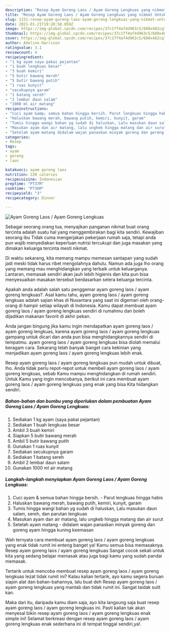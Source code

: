 ```yaml
---
description: "Resep Ayam Goreng Laos / Ayam Goreng Lengkuas yang nikmat Untuk Jualan"
title: "Resep Ayam Goreng Laos / Ayam Goreng Lengkuas yang nikmat Untuk Jualan"
slug: 1151-resep-ayam-goreng-laos-ayam-goreng-lengkuas-yang-nikmat-untuk-jualan
date: 2021-01-21T19:28:58.859Z
image: https://img-global.cpcdn.com/recipes/37c1ff4af4d963c5/680x482cq70/ayam-goreng-laos-ayam-goreng-lengkuas-foto-resep-utama.jpg
thumbnail: https://img-global.cpcdn.com/recipes/37c1ff4af4d963c5/680x482cq70/ayam-goreng-laos-ayam-goreng-lengkuas-foto-resep-utama.jpg
cover: https://img-global.cpcdn.com/recipes/37c1ff4af4d963c5/680x482cq70/ayam-goreng-laos-ayam-goreng-lengkuas-foto-resep-utama.jpg
author: Adeline Harrison
ratingvalue: 3.1
reviewcount: 4
recipeingredient:
- "1 kg ayam saya pakai pejantan"
- "1 buah lengkuas besar"
- "3 buah kemiri"
- "5 butir bawang merah"
- "5 butir bawang putih"
- "1 ruas kunyit"
- "secukupnya garam"
- "1 batang sereh"
- "2 lembar daun salam"
- "1000 ml air matang"
recipeinstructions:
- "Cuci ayam &amp; semua bahan hingga bersih. Parut lengkuas hingga habis"
- "Haluskan bawang merah, bawang putih, kemiri, kunyit, garam"
- "Tumis hingga wangi bahan yg sudah di haluskan, Lalu masukan daun salam, sereh, dan parutan lengkuas"
- "Masukan ayam dan air matang, lalu ungkeb hingga matang dan air surut"
- "Setelah ayam matang didalam wajan panaskan minyak goreng dan goreng ayam hingga kuning keemasan"
categories:
- Resep
tags:
- ayam
- goreng
- laos

katakunci: ayam goreng laos 
nutrition: 220 calories
recipecuisine: Indonesian
preptime: "PT37M"
cooktime: "PT36M"
recipeyield: "3"
recipecategory: Dinner

---
```



![Ayam Goreng Laos / Ayam Goreng Lengkuas](https://img-global.cpcdn.com/recipes/37c1ff4af4d963c5/680x482cq70/ayam-goreng-laos-ayam-goreng-lengkuas-foto-resep-utama.jpg)

Sebagai seorang orang tua, menyajikan panganan nikmat buat orang tercinta adalah suatu hal yang menggembirakan bagi kita sendiri. Kewajiban seorang ibu Tidak cuma mengerjakan pekerjaan rumah saja, tetapi anda pun wajib menyediakan keperluan nutrisi tercukupi dan juga masakan yang dimakan keluarga tercinta mesti nikmat.

Di waktu  sekarang, kita memang mampu memesan santapan yang sudah jadi meski tidak harus ribet mengolahnya dahulu. Namun ada juga lho orang yang memang mau menghidangkan yang terbaik untuk keluarganya. Lantaran, memasak sendiri akan jauh lebih higienis dan kita pun bisa menyesuaikan masakan tersebut berdasarkan selera keluarga tercinta. 



Apakah anda adalah salah satu penggemar ayam goreng laos / ayam goreng lengkuas?. Asal kamu tahu, ayam goreng laos / ayam goreng lengkuas adalah sajian khas di Nusantara yang saat ini digemari oleh orang-orang di hampir setiap wilayah di Indonesia. Kamu dapat membuat ayam goreng laos / ayam goreng lengkuas sendiri di rumahmu dan boleh dijadikan makanan favorit di akhir pekan.

Anda jangan bingung jika kamu ingin mendapatkan ayam goreng laos / ayam goreng lengkuas, karena ayam goreng laos / ayam goreng lengkuas gampang untuk dicari dan anda pun bisa menghidangkannya sendiri di tempatmu. ayam goreng laos / ayam goreng lengkuas bisa diolah memalui beragam cara. Sekarang telah banyak banget cara kekinian yang menjadikan ayam goreng laos / ayam goreng lengkuas lebih enak.

Resep ayam goreng laos / ayam goreng lengkuas pun mudah untuk dibuat, lho. Anda tidak perlu repot-repot untuk membeli ayam goreng laos / ayam goreng lengkuas, sebab Kamu mampu menghidangkan di rumah sendiri. Untuk Kamu yang ingin mencobanya, berikut ini cara membuat ayam goreng laos / ayam goreng lengkuas yang enak yang bisa Kita hidangkan sendiri.

<!--inarticleads1-->

##### Bahan-bahan dan bumbu yang diperlukan dalam pembuatan Ayam Goreng Laos / Ayam Goreng Lengkuas:

1. Sediakan 1 kg ayam (saya pakai pejantan)
1. Sediakan 1 buah lengkuas besar
1. Ambil 3 buah kemiri
1. Siapkan 5 butir bawang merah
1. Ambil 5 butir bawang putih
1. Gunakan 1 ruas kunyit
1. Sediakan secukupnya garam
1. Sediakan 1 batang sereh
1. Ambil 2 lembar daun salam
1. Gunakan 1000 ml air matang




<!--inarticleads2-->

##### Langkah-langkah menyiapkan Ayam Goreng Laos / Ayam Goreng Lengkuas:

1. Cuci ayam &amp; semua bahan hingga bersih. - Parut lengkuas hingga habis
1. Haluskan bawang merah, bawang putih, kemiri, kunyit, garam
1. Tumis hingga wangi bahan yg sudah di haluskan, Lalu masukan daun salam, sereh, dan parutan lengkuas
1. Masukan ayam dan air matang, lalu ungkeb hingga matang dan air surut
1. Setelah ayam matang - didalam wajan panaskan minyak goreng dan goreng ayam hingga kuning keemasan




Wah ternyata cara membuat ayam goreng laos / ayam goreng lengkuas yang enak tidak rumit ini enteng banget ya! Kamu semua bisa memasaknya. Resep ayam goreng laos / ayam goreng lengkuas Sangat cocok sekali untuk kita yang sedang belajar memasak atau juga bagi kamu yang sudah pandai memasak.

Tertarik untuk mencoba membuat resep ayam goreng laos / ayam goreng lengkuas lezat tidak rumit ini? Kalau kalian tertarik, ayo kamu segera buruan siapin alat dan bahan-bahannya, lalu buat deh Resep ayam goreng laos / ayam goreng lengkuas yang mantab dan tidak rumit ini. Sangat taidak sulit kan. 

Maka dari itu, daripada kamu diam saja, ayo kita langsung saja buat resep ayam goreng laos / ayam goreng lengkuas ini. Pasti kalian tak akan menyesal bikin resep ayam goreng laos / ayam goreng lengkuas enak simple ini! Selamat berkreasi dengan resep ayam goreng laos / ayam goreng lengkuas enak sederhana ini di tempat tinggal sendiri,ya!.

